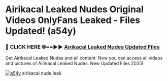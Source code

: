 # Airikacal Leaked Nudes Original Videos 0nlyFans Leaked - Files Updated! (a54y)

<h3>🔴 CLICK HERE 🌐==►► <a href="https://tinyurl.com/4mcuefdz" rel="nofollow">Airikacal Leaked Nudes Updated Files</a></h3>

Get Airikacal Leaked Nudes and all content. Now you can access all videos and pictures of Airikacal Leaked Nudes. New Updated Files 2025!

[![a54y](https://i.imgur.com/StAQSOY.gif)](https://tinyurl.com/4mcuefdz)
airikacal nude leak